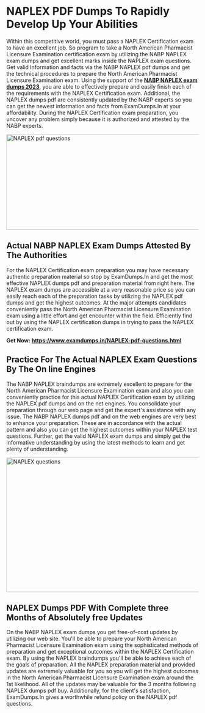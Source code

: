 <h1><strong>NAPLEX PDF Dumps To Rapidly Develop Up Your Abilities</strong></h1>
<p>Within this competitive world, you must pass a NAPLEX Certification exam to have an excellent job. So program to take a North American Pharmacist Licensure Examination certification exam by utilizing the NABP NAPLEX exam dumps and get excellent marks inside the NAPLEX exam questions. Get valid Information and facts via the NABP NAPLEX pdf dumps and get the technical procedures to prepare the North American Pharmacist Licensure Examination exam. Using the support of the <strong><a href="https://www.examdumps.in/NAPLEX-pdf-questions.html">NABP NAPLEX exam dumps 2023</a></strong>, you are able to effectively prepare and easily finish each of the requirements with the NAPLEX Certification exam. Additional, the NAPLEX dumps pdf are consistently updated by the NABP experts so you can get the newest information and facts from ExamDumps.In at your affordability. During the NAPLEX Certification exam preparation, you uncover any problem simply because it is authorized and attested by the NABP experts.</p>
<p><img src="https://i.ibb.co/zxJwW90/Copy-of-Online-Classes-Twitter-header-post-Made-with-Poster-My-Wall-1.png" alt="NAPLEX pdf questions" width="750" height="250" /></p>
<h2><strong>Actual NABP NAPLEX Exam Dumps Attested By The Authorities</strong></h2>
<p>For the NAPLEX Certification exam preparation you may have necessary authentic preparation material so stop by ExamDumps.In and get the most effective NAPLEX dumps pdf and preparation material from right here. The NAPLEX exam dumps are accessible at a very reasonable price so you can easily reach each of the preparation tasks by utilizing the NAPLEX pdf dumps and get the highest outcomes. At the major attempts candidates conveniently pass the North American Pharmacist Licensure Examination exam using a little effort and get encounter within the field. Efficiently find out by using the NAPLEX certification dumps in trying to pass the NAPLEX certification exam.</p>
<p><strong>Get Now:&nbsp;<a href="https://www.examdumps.in/NAPLEX-pdf-questions.html">https://www.examdumps.in/NAPLEX-pdf-questions.html</a></strong></p>
<h2><strong>Practice For The Actual NAPLEX Exam Questions By The On line Engines</strong></h2>
<p>The NABP NAPLEX braindumps are extremely excellent to prepare for the North American Pharmacist Licensure Examination exam and also you can conveniently practice for this actual NAPLEX Certification exam by utilizing the NAPLEX pdf dumps and on the net engines. You consolidate your preparation through our web page and get the expert's assistance with any issue. The NABP NAPLEX dumps pdf and on the web engines are very best to enhance your preparation. These are in accordance with the actual pattern and also you can get the highest outcomes within your NAPLEX test questions. Further, get the valid NAPLEX exam dumps and simply get the informative understanding by using the latest methods to learn and get plenty of understanding.</p>
<p><a href="https://www.examdumps.in/NAPLEX-pdf-questions.html"><img src="https://i.ibb.co/QkNtdwY/Copy-of-Zoom-Online-Classes-Facebook-Share-Po-Made-with-Poster-My-Wall-1.jpg" alt="NAPLEX questions" width="670" height="352" /></a></p>
<h2><strong>NAPLEX Dumps PDF With Complete three Months of Absolutely free Updates</strong></h2>
<p>On the NABP NAPLEX exam dumps you get free-of-cost updates by utilizing our web site. You'll be able to prepare your North American Pharmacist Licensure Examination exam using the sophisticated methods of preparation and get exceptional outcomes within the NAPLEX Certification exam. By using the NAPLEX braindumps you'll be able to achieve each of the goals of preparation. All the NAPLEX preparation material and provided updates are extremely valuable for you so you will get the highest outcomes in the North American Pharmacist Licensure Examination exam around the 1st likelihood. All of the updates may be valuable for the 3 months following NAPLEX dumps pdf buy. Additionally, for the client's satisfaction, ExamDumps.In gives a worthwhile refund policy on the NAPLEX pdf questions.</p>
